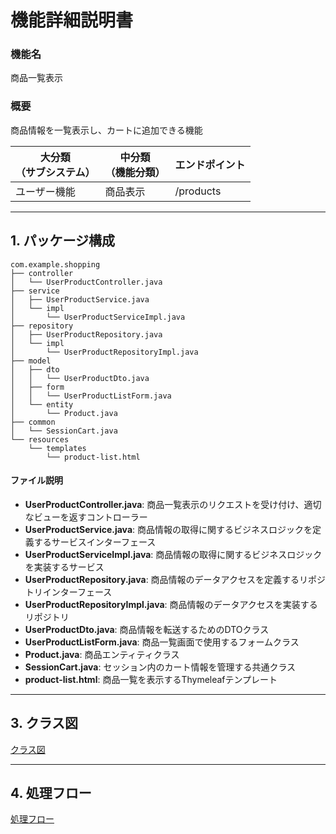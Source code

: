 # 機能詳細説明書
### 機能名
商品一覧表示

### 概要
商品情報を一覧表示し、カートに追加できる機能

|大分類<br>（サブシステム）|中分類<br>（機能分類）|エンドポイント|
|----|----|----|
|ユーザー機能|商品表示|/products|

---

## 1. パッケージ構成
```
com.example.shopping
├── controller
│   └── UserProductController.java
├── service
│   ├── UserProductService.java
│   └── impl
│       └── UserProductServiceImpl.java
├── repository
│   ├── UserProductRepository.java
│   └── impl
│       └── UserProductRepositoryImpl.java
├── model
│   ├── dto
│   │   └── UserProductDto.java
│   ├── form
│   │   └── UserProductListForm.java
│   └── entity
│       └── Product.java
├── common
│   └── SessionCart.java
└── resources
    └── templates
        └── product-list.html
```

#### ファイル説明
- **UserProductController.java**: 商品一覧表示のリクエストを受け付け、適切なビューを返すコントローラー
- **UserProductService.java**: 商品情報の取得に関するビジネスロジックを定義するサービスインターフェース
- **UserProductServiceImpl.java**: 商品情報の取得に関するビジネスロジックを実装するサービス
- **UserProductRepository.java**: 商品情報のデータアクセスを定義するリポジトリインターフェース
- **UserProductRepositoryImpl.java**: 商品情報のデータアクセスを実装するリポジトリ
- **UserProductDto.java**: 商品情報を転送するためのDTOクラス
- **UserProductListForm.java**: 商品一覧画面で使用するフォームクラス
- **Product.java**: 商品エンティティクラス
- **SessionCart.java**: セッション内のカート情報を管理する共通クラス
- **product-list.html**: 商品一覧を表示するThymeleafテンプレート

---

## 3. クラス図
[クラス図](class/cl-productList.md)

---

## 4. 処理フロー
[処理フロー](sequence/sq-productList.md)